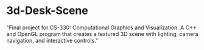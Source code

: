 # 3d-Desk-Scene
"Final project for CS-330: Computational Graphics and Visualization. A C++ and OpenGL program that creates a textured 3D scene with lighting, camera navigation, and interactive controls."
